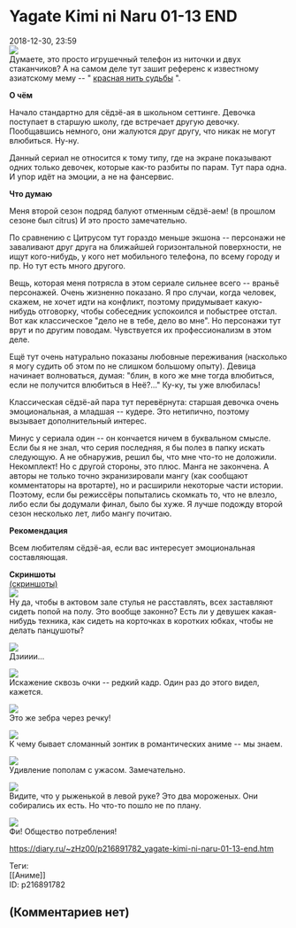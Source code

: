 Yagate Kimi ni Naru 01-13 END
=============================

  
2018-12-30, 23:59  
   [![](pics/Vsavqpcl.png)](https://i.imgur.com/Vsavqpc.png)     
 Думаете, это просто игрушечный телефон из ниточки и двух стаканчиков? А на самом деле тут зашит референс к известному азиатскому мему -- "  [красная нить судьбы](https://ru.wikipedia.org/wiki/%D0%9A%D1%80%D0%B0%D1%81%D0%BD%D0%B0%D1%8F_%D0%BD%D0%B8%D1%82%D1%8C_%D1%81%D1%83%D0%B4%D1%8C%D0%B1%D1%8B)  ".   
   
  **О чём**    
   
 Начало стандартно для сёдзё-ая в школьном сеттинге. Девочка поступает в старшую школу, где встречает другую девочку. Пообщавшись немного, они жалуются друг другу, что никак не могут влюбиться. Ну-ну.   
   
 Данный сериал не относится к тому типу, где на экране показывают одних только девочек, которые как-то разбиты по парам. Тут пара одна. И упор идёт на эмоции, а не на фансервис.   
   
  **Что думаю**    
   
 Меня второй сезон подряд балуют отменным сёдзё-аем! (в прошлом сезоне был citrus) И это просто замечательно.   
   
 По сравнению с Цитрусом тут гораздо меньше экшона -- персонажи не заваливают друг друга на ближайшей горизонтальной поверхности, не ищут кого-нибудь, у кого нет мобильного телефона, по всему городу и пр. Но тут есть много другого.   
   
 Вещь, которая меня потрясла в этом сериале сильнее всего -- враньё персонажей. Очень жизненно показано. Я про случаи, когда человек, скажем, не хочет идти на конфликт, поэтому придумывает какую-нибудь отговорку, чтобы собеседник успокоился и побыстрее отстал. Вот как классическое "дело не в тебе, дело во мне". Но персонажи тут врут и по другим поводам. Чувствуется их профессионализм в этом деле.   
   
 Ещё тут очень натурально показаны любовные переживания (насколько я могу судить об этом по не слишком большому опыту). Девица начинает волноваться, думая: "блин, в кого же мне тогда влюбиться, если не получится влюбиться в Неё?..." Ку-ку, ты уже влюбилась!   
   
 Классическая сёдзё-ай пара тут перевёрнута: старшая девочка очень эмоциональная, а младшая -- кудере. Это нетипично, поэтому вызывает дополнительный интерес.   
   
 Минус у сериала один -- он кончается ничем в буквальном смысле. Если бы я не знал, что серия последняя, я бы полез в папку искать следующую. А не обнаружив, решил бы, что мне что-то не доложили. Некомплект! Но с другой стороны, это плюс. Манга не закончена. А авторы не только точно экранизировали мангу (как сообщают комментаторы на вротарте), но и расширили некоторые части истории. Поэтому, если бы режиссёры попытались скомкать то, что не влезло, либо если бы додумали финал, было бы хуже. Я лучше подожду второй сезон несколько лет, либо мангу почитаю.   
   
  **Рекомендация**    
   
 Всем любителям сёдзё-ая, если вас интересует эмоциональная составляющая.   
   
  **Скриншоты**    
  [(скриншоты)](https://zHz00.diary.ru/p216891782.htm?index=1#linkmore216891782m1)       
  [![](pics/GrvMqwLl.jpg)](https://i.imgur.com/GrvMqwL.jpg)    
 Ну да, чтобы в актовом зале стулья не расставлять, всех заставляют сидеть попой на полу. Это вообще законно? Есть ли у девушек какая-нибудь техника, как сидеть на корточках в коротких юбках, чтобы не делать панцушоты?   
   
  [![](pics/AV0hfUyl.jpg)](https://i.imgur.com/AV0hfUy.jpg)    
 Дзииии...   
   
  [![](pics/HMHyYhGl.jpg)](https://i.imgur.com/HMHyYhG.jpg)    
 Искажение сквозь очки -- редкий кадр. Один раз до этого видел, кажется.   
   
  [![](pics/i3qYxyTl.jpg)](https://i.imgur.com/i3qYxyT.jpg)    
 Это же зебра через речку!   
   
  [![](pics/gNErTi9l.jpg)](https://i.imgur.com/gNErTi9.jpg)    
 К чему бывает сломанный зонтик в романтических аниме -- мы знаем.   
   
  [![](pics/RfNHIO0l.jpg)](https://i.imgur.com/RfNHIO0.jpg)    
 Удивление пополам с ужасом. Замечательно.   
   
  [![](pics/BBiVGSVl.jpg)](https://i.imgur.com/BBiVGSV.jpg)    
 Видите, что у рыженькой в левой руке? Это два мороженых. Они собирались их есть. Но что-то пошло не по плану.   
   
  [![](pics/6xbtmy4l.jpg)](https://i.imgur.com/6xbtmy4.jpg)    
 Фи! Общество потребления!      
  
<https://diary.ru/~zHz00/p216891782_yagate-kimi-ni-naru-01-13-end.htm>  
  
Теги:  
[[Аниме]]  
ID: p216891782  


(Комментариев нет)
------------------